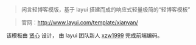 
> 闲言轻博客模版，基于 layui 搭建而成的响应式轻量极简的“轻博客模板”

> 官网：http://www.layui.com/template/xianyan/

该模板由 [贤心](https://github.com/sentsin) 设计， 由 layui 团队新人 [xzw1999](https://github.com/xzw1999) 完成前端编码。

